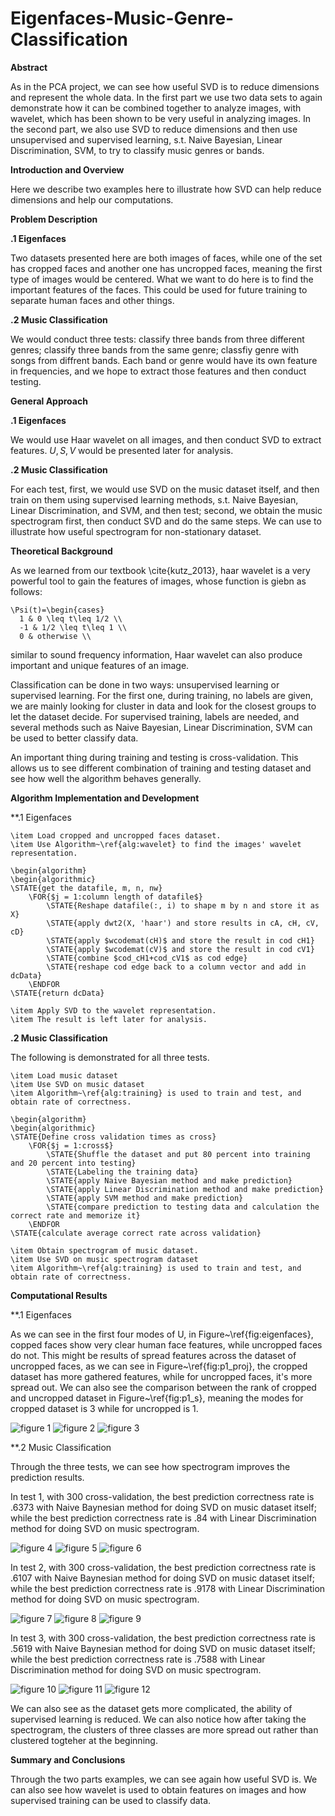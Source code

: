 # Eigenfaces-Music-Genre-Classification

**Abstract**

As in the PCA project, we can see how useful SVD is to reduce dimensions and represent the whole data. In the first part we use two data sets to again demonstrate how it can be combined together to analyze images, with wavelet, which has been shown to be very useful in analyzing images. In the second part, we also use SVD to reduce dimensions and then use unsupervised and supervised learning, s.t. Naive Bayesian, Linear Discrimination, SVM, to try to classify music genres or bands.


**Introduction and Overview**

Here we describe two examples here to illustrate how SVD can help reduce dimensions and help our computations.

**Problem Description**

**.1 Eigenfaces**

Two datasets presented here are both images of faces, while one of the set has cropped faces and another one has uncropped faces, meaning the first type of images would be centered. What we want to do here is to find the important features of the faces. This could be used for future training to separate human faces and other things.

**.2 Music Classification**

We would conduct three tests: classify three bands from three different genres; classify three bands from the same genre; classfiy genre with songs from diffrent bands. Each band or genre would have its own feature in frequencies, and we hope to extract those features and then conduct testing.

**General Approach**

**.1 Eigenfaces**

We would use Haar wavelet on all images, and then conduct SVD to extract features. $U,S,V$ would be presented later for analysis.

**.2 Music Classification**

For each test, first, we would use SVD on the music dataset itself, and then train on them using supervised learning methods, s.t. Naive Bayesian, Linear Discrimination, and SVM, and then test; second, we obtain the music spectrogram first, then conduct SVD and do the same steps. We can use to illustrate how useful spectrogram for non-stationary dataset.

**Theoretical Background**

As we learned from our textbook \cite{kutz_2013}, haar wavelet is a very powerful tool to gain the features of images, whose function is giebn as follows:

    \Psi(t)=\begin{cases} 
      1 & 0 \leq t\leq 1/2 \\
      -1 & 1/2 \leq t\leq 1 \\
      0 & otherwise \\

similar to sound frequency information, Haar wavelet can also produce important and unique features of an image.

Classification can be done in two ways: unsupervised learning or supervised learning. For the first one, during training, no labels are given, we are mainly looking for cluster in data and look for the closest groups to let the dataset decide. For supervised training, labels are needed, and several methods such as Naive Bayesian, Linear Discrimination, SVM can be used to better classify data.

An important thing during training and testing is cross-validation. This allows us to see different combination of training and testing dataset and see how well the algorithm behaves generally.

**Algorithm Implementation and Development**

**.1 Eigenfaces

    \item Load cropped and uncropped faces dataset.
    \item Use Algorithm~\ref{alg:wavelet} to find the images' wavelet representation.
    
    \begin{algorithm}
    \begin{algorithmic}
    \STATE{get the datafile, m, n, nw}
        \FOR{$j = 1:column length of datafile$}
            \STATE{Reshape datafile(:, i) to shape m by n and store it as X}
            \STATE{apply dwt2(X, 'haar') and store results in cA, cH, cV, cD}
            \STATE{apply $wcodemat(cH)$ and store the result in cod cH1}
            \STATE{apply $wcodemat(cV)$ and store the result in cod cV1}
            \STATE{combine $cod_cH1+cod_cV1$ as cod edge}
            \STATE{reshape cod edge back to a column vector and add in dcData}
        \ENDFOR
    \STATE{return dcData}
    
    \item Apply SVD to the wavelet representation.
    \item The result is left later for analysis.

**.2 Music Classification**

The following is demonstrated for all three tests.

    \item Load music dataset
    \item Use SVD on music dataset
    \item Algorithm~\ref{alg:training} is used to train and test, and obtain rate of correctness.
    
    \begin{algorithm}
    \begin{algorithmic}
    \STATE{Define cross validation times as cross}
        \FOR{$j = 1:cross$}
            \STATE{Shuffle the dataset and put 80 percent into training and 20 percent into testing}
            \STATE{Labeling the training data}
            \STATE{apply Naive Bayesian method and make prediction}
            \STATE{apply Linear Discrimination method and make prediction}
            \STATE{apply SVM method and make prediction}
            \STATE{compare prediction to testing data and calculation the correct rate and memorize it}
        \ENDFOR
    \STATE{calculate average correct rate across validation}
    
    \item Obtain spectrogram of music dataset.
    \item Use SVD on music spectrogram dataset
    \item Algorithm~\ref{alg:training} is used to train and test, and obtain rate of correctness.

**Computational Results**

**.1 Eigenfaces

As we can see in the first four modes of U, in Figure~\ref{fig:eigenfaces}, copped faces show very clear human face features, while uncropped faces do not. This might be results of spread features across the dataset of uncropped faces, as we can see in Figure~\ref{fig:p1_proj}, the cropped dataset has more gathered features, while for uncropped faces, it's more spread out. We can also see the comparison between the rank of cropped and uncropped dataset in Figure~\ref{fig:p1_s}, meaning the modes for cropped dataset is 3 while for uncropped is 1.

![figure 1](https://github.com/EchoRLiu/Eigenfaces-Music-Genre-Classification/blob/master/eigenfaces.jpg)
![figure 2](https://github.com/EchoRLiu/Eigenfaces-Music-Genre-Classification/blob/master/p1_projections.jpg)
![figure 3](https://github.com/EchoRLiu/Eigenfaces-Music-Genre-Classification/blob/master/p1_s.jpg)

**.2 Music Classification

Through the three tests, we can see how spectrogram improves the prediction results.

In test 1, with 300 cross-validation, the best prediction correctness rate is $.6373$ with Naive Baynesian method for doing SVD on music dataset itself; while the best prediction correctness rate is $.84$ with Linear Discrimination method for doing SVD on music spectrogram.

![figure 4](https://github.com/EchoRLiu/Eigenfaces-Music-Genre-Classification/blob/master/test1_u.jpg)
![figure 5](https://github.com/EchoRLiu/Eigenfaces-Music-Genre-Classification/blob/master/test1_s.jpg)
![figure 6](https://github.com/EchoRLiu/Eigenfaces-Music-Genre-Classification/blob/master/test1_V.jpg)

In test 2, with 300 cross-validation, the best prediction correctness rate is $.6107$ with Naive Baynesian method for doing SVD on music dataset itself; while the best prediction correctness rate is $.9178$ with Linear Discrimination method for doing SVD on music spectrogram.

![figure 7](https://github.com/EchoRLiu/Eigenfaces-Music-Genre-Classification/blob/master/test2_u.jpg)
![figure 8](https://github.com/EchoRLiu/Eigenfaces-Music-Genre-Classification/blob/master/test2_s.jpg)
![figure 9](https://github.com/EchoRLiu/Eigenfaces-Music-Genre-Classification/blob/master/test2_v.jpg)

In test 3, with 300 cross-validation, the best prediction correctness rate is $.5619$ with Naive Baynesian method for doing SVD on music dataset itself; while the best prediction correctness rate is $.7588$ with Linear Discrimination method for doing SVD on music spectrogram.

![figure 10](https://github.com/EchoRLiu/Eigenfaces-Music-Genre-Classification/blob/master/test3_u.jpg)
![figure 11](https://github.com/EchoRLiu/Eigenfaces-Music-Genre-Classification/blob/master/test3_s.jpg)
![figure 12](https://github.com/EchoRLiu/Eigenfaces-Music-Genre-Classification/blob/master/test3_V.jpg)

We can also see as the dataset gets more complicated, the ability of supervised learning is reduced. We can also notice how after taking the spectrogram, the clusters of three classes are more spread out rather than clustered togteher at the beginning.

**Summary and Conclusions**

Through the two parts examples, we can see again how useful SVD is. We can also see how wavelet is used to obtain features on images and how supervised training can be used to classify data.
